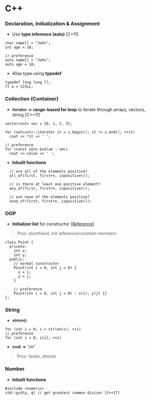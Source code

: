 # C++

### Declaration, Initialization & Assignment
+ Use **type inference (auto)** [C+11]
```
char name[] = "John";
int age = 18;

// preference
auto name[] = "John";
auto age = 18;
```

+ Alias type using **typedef**
```
typedef long long ll;
ll a = 123LL;
```



### Collection (Container)
+ ~~Iterator~~ => **range-based for loop** to iterate through arrays, vectocs, string [C++11]
```
vector<int> vec = {0, 1, 2, 3};

for (set<int>::iterator it = s.begin(); it != s.end(); ++it)
  cout << *it << ' ';

// preference
for (const auto &value : vec)
  cout << value << ' ';
```

+ **Inbuilt functions**
```
  // are all of the elements positive?
  all_of(first, first+n, ispositive()); 

  // is there at least one positive element?
  any_of(first, first+n, ispositive());

  // are none of the elements positive?
  none_of(first, first+n, ispositive()); 
```




### OOP
+ **Initializer list** for constructor [[Reference](https://www.educative.io/edpresso/what-are-initializer-lists-in-cpp)]
> Pros: shorthand, init reference/constant members
```
class Point {
  private:
    int x;
    int y;
  public:
    // normal constructor
    Point(int i = 0, int j = 0) {
      x = i;
      y = j;
    }
    
    // preference
    Point(int i = 0, int j = 0) : x(i), y(j) {}
};
```



### String
+ ~~strlen()~~
```
for (int i = 0; i < strlen(s); ++i)
// preference
for (int i = 0; s[i]; ++i)
```

+ ~~endl~~ => "/n"
> Pros: faster, shorter


### Number
+ **Inbuilt functions**
```
#include <numeric>
std::gcd(p, q) // get greatest common divisor [C++17]
```
